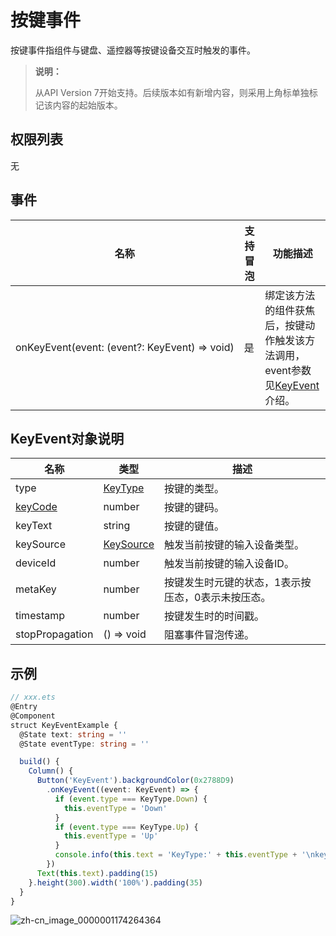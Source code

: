 # 按键事件

按键事件指组件与键盘、遥控器等按键设备交互时触发的事件。

>  **说明：**
>
>  从API Version 7开始支持。后续版本如有新增内容，则采用上角标单独标记该内容的起始版本。


## 权限列表

无


## 事件

| 名称                                       | 支持冒泡 | 功能描述                                     |
| ---------------------------------------- | ---- | ---------------------------------------- |
| onKeyEvent(event:&nbsp;(event?:&nbsp;KeyEvent)&nbsp;=&gt;&nbsp;void) | 是    | 绑定该方法的组件获焦后，按键动作触发该方法调用，event参数见[KeyEvent](#keyevent对象说明)介绍。 |


## KeyEvent对象说明

  | 名称                                  | 类型                          | 描述                         |
  | ------------------------------------- | --------------------------- | -------------------------- |
  | type                                  | [KeyType](ts-appendix-enums.md#keytype)     | 按键的类型。                     |
  | [keyCode](../apis/js-apis-keycode.md) | number                      | 按键的键码。                     |
  | keyText                               | string                      | 按键的键值。                     |
  | keySource                             | [KeySource](ts-appendix-enums.md#keysource) | 触发当前按键的输入设备类型。             |
  | deviceId                              | number                      | 触发当前按键的输入设备ID。             |
  | metaKey                               | number                      | 按键发生时元键的状态，1表示按压态，0表示未按压态。 |
  | timestamp                             | number                      | 按键发生时的时间戳。                 |
  | stopPropagation                       | () => void                  | 阻塞事件冒泡传递。 |


## 示例

```ts
// xxx.ets
@Entry
@Component
struct KeyEventExample {
  @State text: string = ''
  @State eventType: string = ''

  build() {
    Column() {
      Button('KeyEvent').backgroundColor(0x2788D9)
        .onKeyEvent((event: KeyEvent) => {
          if (event.type === KeyType.Down) {
            this.eventType = 'Down'
          }
          if (event.type === KeyType.Up) {
            this.eventType = 'Up'
          }
          console.info(this.text = 'KeyType:' + this.eventType + '\nkeyCode:' + event.keyCode + '\nkeyText:' + event.keyText)
        })
      Text(this.text).padding(15)
    }.height(300).width('100%').padding(35)
  }
}
```

![zh-cn_image_0000001174264364](figures/zh-cn_image_0000001174264364.gif)
